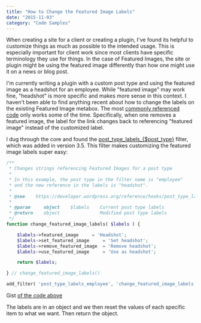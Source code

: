 ```yaml
---
title: "How to Change the Featured Image Labels"
date: "2015-11-03"
category: "Code Samples"
---
```


When creating a site for a client or creating a plugin, I've found its helpful to customize things as much as possible to the intended usage. This is especially important for client work since most clients have specific terminology they use for things. In the case of Featured Images, the site or plugin might be using the featured image differently than how one might use it on a news or blog post.

I'm currently writing a plugin with a custom post type and using the featured image as a headshot for an employee. While "featured image" may work fine, "headshot" is more specific and makes more sense in this context. I haven't been able to find anything recent about how to change the labels on the existing Featured Image metabox. The most [commonly referenced code](http://themergency.com/featured-image-metabox-customization/) only works some of the time. Specifically, when one removes a featured image, the label for the link changes back to referencing "featured image" instead of the customized label.

I dug through the core and found the [post\_type\_labels\_{$post\_type}](https://developer.wordpress.org/reference/hooks/post_type_labels_post_type/) filter, which was added in version 3.5. This filter makes customizing the featured image labels super easy:

```php
/**
 * Changes strings referencing Featured Images for a post type
 * 
 * In this example, the post type in the filter name is "employee" 
 * and the new reference in the labels is "headshot".
 *
 * @see    https://developer.wordpress.org/reference/hooks/post_type_labels_post_type/
 *
 * @param     object    $labels    Current post type labels
 * @return    object               Modified post type labels
 */
function change_featured_image_labels( $labels ) {

    $labels->featured_image 	= 'Headshot';
    $labels->set_featured_image 	= 'Set headshot';
    $labels->remove_featured_image 	= 'Remove headshot';
    $labels->use_featured_image 	= 'Use as headshot';

    return $labels;

} // change_featured_image_labels()

add_filter( 'post_type_labels_employee', 'change_featured_image_labels', 10, 1 );
```

Gist [of the code above](https://gist.github.com/slushman/454cc8b26c330727df13)

The labels are in an object and we then reset the values of each specific item to what we want. Then return the object.
